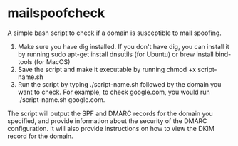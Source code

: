 # mailspoofcheck
A simple bash script to check if a domain is susceptible to mail spoofing.

1. Make sure you have dig installed. If you don't have dig, you can install it by running sudo apt-get install dnsutils (for Ubuntu) or brew install bind-tools (for MacOS)
2. Save the script and make it executable by running chmod +x script-name.sh
3. Run the script by typing ./script-name.sh followed by the domain you want to check. For example, to check google.com, you would run ./script-name.sh google.com.

The script will output the SPF and DMARC records for the domain you specified, and provide information about the security of the DMARC configuration. It will also provide instructions on how to view the DKIM record for the domain.
